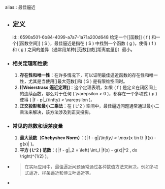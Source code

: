 alias:: 最佳逼近

- ## 定义
  id:: 6590a501-6b84-4099-a7a7-1a71a200d648
  给定一个[[函数]] \( f \) 和一个[[函数空间]] \( S \)，最佳逼近是指在 \( S \) 中找到一个函数 \( g \)，使得 \( f \) 和 \( g \) 之间的差异（通常用某种[[范数]]或[[距离度量]]）最小。
- ### 相关定理和性质
  1. **存在性和唯一性**：在许多情况下，可以证明最佳逼近函数的存在性和唯一性，尤其是当使用[[最大范数]]和 \( S \) 是有限维空间时。
  2. **[[Weierstrass 逼近定理]]**：这个定理表明，如果 \( f \) 是定义在闭区间上的连续函数，那么对于任何 \( \varepsilon > 0 \)，都存在一个多项式 \( p \) 使得 \( \|f - p\|_{\infty} < \varepsilon \)。
  3. **正交投影和最小二乘法**：在 \( L^2 \) 空间中，最佳逼近问题通常通过最小二乘法来解决，该方法涉及到正交投影。
- ### 常见的范数和误差度量
  1. **最大范数（Chebyshev Norm）**：\( \|f - g\|_{\infty} = \max_{x \in I} |f(x) - g(x)| \)。
  2. **平方 \( L^2 \) 范数**：\( \|f - g\|_2 = \left( \int_I |f(x) - g(x)|^2 \, dx \right)^{1/2} \)。
- >在实际应用中，最佳逼近问题通常通过各种数值方法来解决，例如多项式逼近、样条逼近和傅立叶逼近等。
-